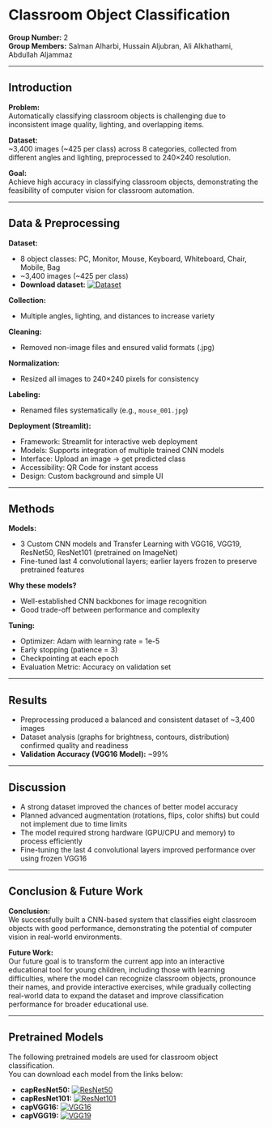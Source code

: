# Classroom Object Classification

**Group Number:** 2  
**Group Members:** Salman Alharbi, Hussain Aljubran, Ali Alkhathami, Abdullah Aljammaz  

---

## Introduction

**Problem:**  
Automatically classifying classroom objects is challenging due to inconsistent image quality, lighting, and overlapping items.  

**Dataset:**  
~3,400 images (~425 per class) across 8 categories, collected from different angles and lighting, preprocessed to 240×240 resolution.  

**Goal:**  
Achieve high accuracy in classifying classroom objects, demonstrating the feasibility of computer vision for classroom automation.  

---

## Data & Preprocessing

**Dataset:**  
- 8 object classes: PC, Monitor, Mouse, Keyboard, Whiteboard, Chair, Mobile, Bag  
- ~3,400 images (~425 per class)  
- **Download dataset:** [![Dataset](https://img.shields.io/badge/Download-Dataset-blue?style=for-the-badge)](https://drive.google.com/drive/folders/1E8K2VCqY2ZJvqAI_A4_FkacGPF2CmR3U?usp=share_link)  

**Collection:**  
- Multiple angles, lighting, and distances to increase variety  

**Cleaning:**  
- Removed non-image files and ensured valid formats (.jpg)  

**Normalization:**  
- Resized all images to 240×240 pixels for consistency  

**Labeling:**  
- Renamed files systematically (e.g., `mouse_001.jpg`)  

**Deployment (Streamlit):**  
- Framework: Streamlit for interactive web deployment  
- Models: Supports integration of multiple trained CNN models  
- Interface: Upload an image → get predicted class  
- Accessibility: QR Code for instant access  
- Design: Custom background and simple UI  

---

## Methods

**Models:**  
- 3 Custom CNN models and Transfer Learning with VGG16, VGG19, ResNet50, ResNet101 (pretrained on ImageNet)  
- Fine-tuned last 4 convolutional layers; earlier layers frozen to preserve pretrained features  

**Why these models?**  
- Well-established CNN backbones for image recognition  
- Good trade-off between performance and complexity  

**Tuning:**  
- Optimizer: Adam with learning rate = 1e-5  
- Early stopping (patience = 3)  
- Checkpointing at each epoch  
- Evaluation Metric: Accuracy on validation set  

---

## Results

- Preprocessing produced a balanced and consistent dataset of ~3,400 images  
- Dataset analysis (graphs for brightness, contours, distribution) confirmed quality and readiness  
- **Validation Accuracy (VGG16 Model):** ~99%  

---

## Discussion

- A strong dataset improved the chances of better model accuracy  
- Planned advanced augmentation (rotations, flips, color shifts) but could not implement due to time limits  
- The model required strong hardware (GPU/CPU and memory) to process efficiently  
- Fine-tuning the last 4 convolutional layers improved performance over using frozen VGG16  

---

## Conclusion & Future Work

**Conclusion:**  
We successfully built a CNN-based system that classifies eight classroom objects with good performance, demonstrating the potential of computer vision in real-world environments.  

**Future Work:**  
Our future goal is to transform the current app into an interactive educational tool for young children, including those with learning difficulties, where the model can recognize classroom objects, pronounce their names, and provide interactive exercises, while gradually collecting real-world data to expand the dataset and improve classification performance for broader educational use.

---

## Pretrained Models

The following pretrained models are used for classroom object classification.  
You can download each model from the links below:  

- **capResNet50:** [![ResNet50](https://img.shields.io/badge/Download-capResNet50-green?style=for-the-badge)](https://drive.google.com/file/d/1zvtYbo92sjAgtgNzfbWaTiyAwM-VWBEW/view?usp=share_link)  
- **capResNet101:** [![ResNet101](https://img.shields.io/badge/Download-capResNet101-green?style=for-the-badge)](https://drive.google.com/file/d/1inqcxDkiiBBQAp_XIQqHNd_gb-3fmHT-/view?usp=share_link)  
- **capVGG16:** [![VGG16](https://img.shields.io/badge/Download-capVGG16-green?style=for-the-badge)](https://drive.google.com/file/d/1KIj20nQ68_chvNFIm2PWXzYh2GIIAJRe/view?usp=share_link)  
- **capVGG19:** [![VGG19](https://img.shields.io/badge/Download-capVGG19-green?style=for-the-badge)](https://drive.google.com/file/d/1ygMe8Iv92r338vImfSB2kiWgpvJyInqS/view?usp=share_link)
